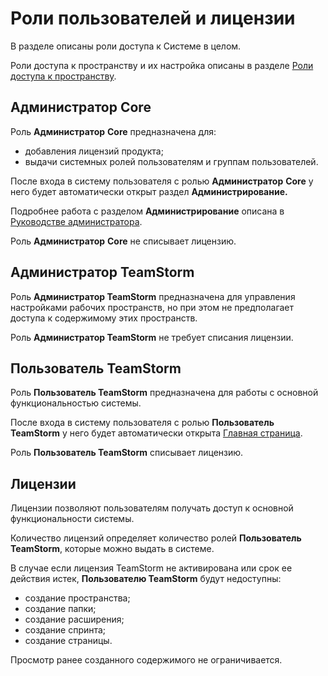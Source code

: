 # Роли пользователей и лицензии

В разделе описаны роли доступа к Системе в целом.&#x20;

Роли доступа к пространству и их настройка описаны в разделе [Роли доступа к пространству](https://docs.teamstorm.io/rukovodstva/rukovodstvo-polzovatelya-teamstorm/rabota-s-prostranstvami/roli-dostupa-k-prostranstvu).

## Администратор Core

Роль **Администратор** **Core** предназначена для:

* добавления лицензий продукта;
* выдачи системных ролей пользователям и группам пользователей.

После входа в систему пользователя с ролью **Администратор** **Core** у него будет автоматически открыт раздел **Администрирование.**

Подробнее работа с разделом **Администрирование** описана в [Руководстве администратора](../../rukovodstvo-administratora-teamstorm-po-dobavleniyu-polzovatelei.md).

Роль **Администратор** **Core** не списывает лицензию.

## Администратор TeamStorm

Роль **Администратор TeamStorm** предназначена для управления настройками рабочих пространств, но при этом не предполагает доступа к содержимому этих пространств.&#x20;

Роль **Администратор TeamStorm** не требует списания лицензии.&#x20;

## Пользователь TeamStorm

Роль **Пользователь TeamStorm** предназначена для работы с основной функциональностью системы.

После входа в систему пользователя с ролью **Пользователь TeamStorm** у него будет автоматически открыта [Главная страница](https://docs.teamstorm.io/rukovodstva/rukovodstvo-polzovatelya-teamstorm/glavnaya-stranica).

Роль **Пользователь TeamStorm** списывает лицензию.&#x20;

## Лицензии

Лицензии позволяют пользователям получать доступ к основной функциональности системы.&#x20;

Количество лицензий определяет количество ролей **Пользователь TeamStorm**, которые можно выдать в системе.&#x20;

В случае если лицензия TeamStorm не активирована или срок ее действия истек, **Пользователю TeamStorm** будут недоступны:

* создание пространства;
* создание папки;
* создание расширения;
* создание спринта;
* создание страницы.&#x20;

Просмотр ранее созданного содержимого не ограничивается.&#x20;






